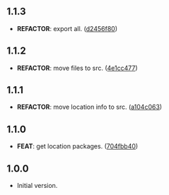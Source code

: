 ## 1.1.3

 - **REFACTOR**: export all. ([d2456f80](https://github.com/Albertbol/flutter-packages-monorepo/commit/d2456f80ce0a0a145782382d6822340c7bcaf051))

## 1.1.2

 - **REFACTOR**: move files to src. ([4e1cc477](https://github.com/Albertbol/flutter-packages-monorepo/commit/4e1cc4771c389593eec7cde341ede88d150806e5))

## 1.1.1

 - **REFACTOR**: move location info to src. ([a104c063](https://github.com/Albertbol/flutter-packages-monorepo/commit/a104c063f418f2a068e916d04045e8e9df068773))

## 1.1.0

 - **FEAT**: get location packages. ([704fbb40](https://github.com/Albertbol/flutter-packages-monorepo/commit/704fbb404b990efcf51f020a25a75b5315c873cc))

## 1.0.0

- Initial version.
